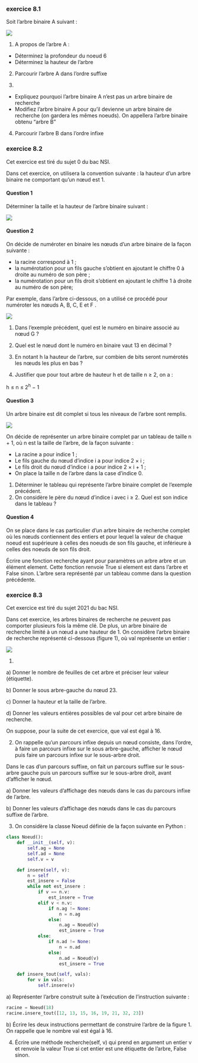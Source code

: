 ### exercice 8.1

Soit l’arbre binaire A suivant :

![](img/c8e_4.png)

1) A propos de l’arbre A :

- Déterminez la profondeur du noeud 6
- Déterminez la hauteur de l’arbre

2) Parcourir l’arbre A dans l’ordre suffixe 

3)

- Expliquez pourquoi l’arbre binaire A n’est pas un arbre binaire de recherche
- Modifiez l’arbre binaire A pour qu’il devienne un arbre binaire de recherche (on gardera les mêmes noeuds). On appellera l’arbre binaire obtenu “arbre B”

4) Parcourir l’arbre B dans l’ordre infixe




### exercice 8.2
Cet exercice est tiré du sujet 0 du bac NSI.

Dans cet exercice, on utilisera la convention suivante : la hauteur d’un arbre binaire ne comportant qu’un
nœud est 1.

#### Question 1

Déterminer la taille et la hauteur de l’arbre binaire suivant :

![](img/c8e_1.png)

#### Question 2

On décide de numéroter en binaire les nœuds d’un arbre binaire de la façon suivante :
- la racine correspond à 1 ;
- la numérotation pour un fils gauche s’obtient en ajoutant le chiffre 0 à droite au numéro de son
père ;
- la numérotation pour un fils droit s’obtient en ajoutant le chiffre 1 à droite au numéro de son
père;

Par exemple, dans l’arbre ci-dessous, on a utilisé ce procédé pour numéroter les nœuds A, B, C, E et
F .

![](img/c8e_2.png)

1) Dans l’exemple précédent, quel est le numéro en binaire associé au nœud G ?

2) Quel est le nœud dont le numéro en binaire vaut 13 en décimal ?

3) En notant h la hauteur de l’arbre, sur combien de bits seront numérotés les nœuds les plus en
bas ?

4) Justifier que pour tout arbre de hauteur h et de taille n ≥ 2, on a :

h ≤ n ≤  2<sup>h</sup> − 1

#### Question 3

Un arbre binaire est dit complet si tous les niveaux de l’arbre sont remplis.

![](img/c8e_3.png)

On décide de représenter un arbre binaire complet par un tableau de taille n + 1, où n est la taille de l’arbre, de la façon suivante :
- La racine a pour indice 1 ;
- Le fils gauche du nœud d’indice i a pour indice 2 × i ;
- Le fils droit du nœud d’indice i a pour indice 2 × i + 1 ;
- On place la taille n de l’arbre dans la case d’indice 0.

1. Déterminer le tableau qui représente l’arbre binaire complet de l’exemple précédent.
2. On considère le père du nœud d’indice i avec i ≥ 2. Quel est son indice dans le tableau ?

#### Question 4 
On se place dans le cas particulier d’un arbre binaire de recherche complet où les nœuds
contiennent des entiers et pour lequel la valeur de chaque noeud est supérieure à celles des
noeuds de son fils gauche, et inférieure à celles des noeuds de son fils droit.

Écrire une fonction recherche ayant pour paramètres un arbre arbre et un élément element. Cette
fonction renvoie True si element est dans l’arbre et False sinon. L’arbre sera représenté par un tableau comme dans la question précédente.

### exercice 8.3
Cet exercice est tiré du sujet 2021 du bac NSI.

Dans cet exercice, les arbres binaires de recherche ne peuvent pas comporter plusieurs fois la même clé. De plus, un arbre binaire de recherche limité à un nœud a une hauteur de 1.
On considère l’arbre binaire de recherche représenté ci-dessous (figure 1), où val représente un entier :

![](img/c8e_5.png) 

1)

a) Donner le nombre de feuilles de cet arbre et préciser leur valeur (étiquette).

b) Donner le sous arbre-gauche du nœud 23.

c) Donner la hauteur et la taille de l’arbre.

d) Donner les valeurs entières possibles de val pour cet arbre binaire de recherche.

On suppose, pour la suite de cet exercice, que val est égal à 16.

2)  On rappelle qu’un parcours infixe depuis un nœud consiste, dans l’ordre, à faire un parcours infixe sur le sous arbre-gauche, afficher le nœud puis faire un parcours infixe sur le sous-arbre droit.

Dans le cas d’un parcours suffixe, on fait un parcours suffixe sur le sous-arbre gauche puis un parcours suffixe sur le sous-arbre droit, avant d’afficher le nœud.

a) Donner les valeurs d’affichage des nœuds dans le cas du parcours infixe de l’arbre.

b) Donner les valeurs d’affichage des nœuds dans le cas du parcours suffixe de l’arbre.

3) On considère la classe Noeud définie de la façon suivante en Python :

```python
class Noeud():
    def __init__(self, v):
        self.ag = None
        self.ad = None
        self.v = v

    def insere(self, v):
        n = self
        est_insere = False
        while not est_insere :
            if v == n.v:
                est_insere = True
            elif v < n.v:
                if n.ag != None:
                    n = n.ag
                else:
                    n.ag = Noeud(v)
                    est_insere = True
            else:
                if n.ad != None:
                    n = n.ad
                else:
                    n.ad = Noeud(v)
                    est_insere = True

    def insere_tout(self, vals):
        for v in vals:
            self.insere(v)
```
			
a) Représenter l’arbre construit suite à l’exécution de l’instruction suivante :

```python
racine = Noeud(18)
racine.insere_tout([12, 13, 15, 16, 19, 21, 32, 23])
```

b) Écrire les deux instructions permettant de construire l’arbre de la figure 1. On rappelle que le nombre val est égal à 16.
 
4) Écrire une méthode recherche(self, v) qui prend en argument un entier v et renvoie la valeur True si cet entier est une étiquette de l’arbre, False sinon.
